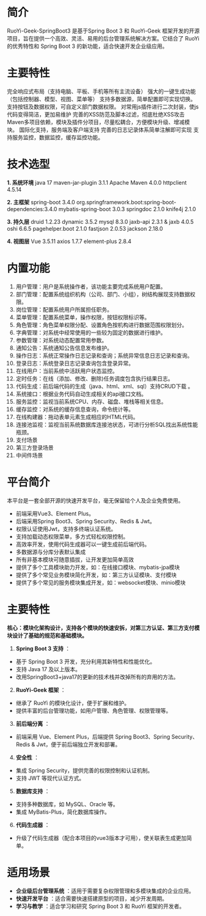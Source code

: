 # 简介

RuoYi-Geek-SpringBoot3 是基于Spring Boot 3 和 RuoYi-Geek 框架开发的开源项目，旨在提供一个高效、灵活、易用的后台管理系统解决方案。它结合了 RuoYi 的优秀特性和 Spring Boot 3 的新功能，适合快速开发企业级应用。

# 主要特性

完全响应式布局（支持电脑、平板、手机等所有主流设备）
强大的一键生成功能（包括控制器、模型、视图、菜单等）
支持多数据源，简单配置即可实现切换。
支持按钮及数据权限，可自定义部门数据权限。
对常用js插件进行二次封装，使js代码变得简洁，更加易维护
完善的XSS防范及脚本过滤，彻底杜绝XSS攻击
Maven多项目依赖，模块及插件分项目，尽量松耦合，方便模块升级、增减模块。
国际化支持，服务端及客户端支持
完善的日志记录体系简单注解即可实现
支持服务监控，数据监控，缓存监控功能。

# 技术选型

**1. 系统环境**
java  17
maven-jar-plugin  3.1.1
Apache Maven 4.0.0
httpclient  4.5.14

**2. 主框架**
spring-boot  3.4.0
org.springframework.boot:spring-boot-dependencies:3.4.0
mybatis-spring-boot  3.0.3
springdoc 2.1.0
knife4j 2.1.0

**3. 持久层**
druid 1.2.23
dynamic 3.5.2
mysql  8.3.0
jaxb-api 2.3.1 & jaxb  4.0.5
oshi  6.6.5
pagehelper.boot 2.1.0
fastjson 2.0.53
jackson 2.18.0

**4. 视图层**
Vue 3.5.11
axios 1.7.7
element-plus 2.8.4

# 内置功能

1. 用户管理：用户是系统操作者，该功能主要完成系统用户配置。
2. 部门管理：配置系统组织机构（公司、部门、小组），树结构展现支持数据权限。
3. 岗位管理：配置系统用户所属担任职务。
4. 菜单管理：配置系统菜单，操作权限，按钮权限标识等。
5. 角色管理：角色菜单权限分配、设置角色按机构进行数据范围权限划分。
6. 字典管理：对系统中经常使用的一些较为固定的数据进行维护。
7. 参数管理：对系统动态配置常用参数。
8. 通知公告：系统通知公告信息发布维护。
9. 操作日志：系统正常操作日志记录和查询；系统异常信息日志记录和查询。
10. 登录日志：系统登录日志记录查询包含登录异常。
11. 在线用户：当前系统中活跃用户状态监控。
12. 定时任务：在线（添加、修改、删除)任务调度包含执行结果日志。
13. 代码生成：前后端代码的生成（java、html、xml、sql）支持CRUD下载 。
14. 系统接口：根据业务代码自动生成相关的api接口文档。
15. 服务监控：监视当前系统CPU、内存、磁盘、堆栈等相关信息。
16. 缓存监控：对系统的缓存信息查询，命令统计等。
17. 在线构建器：拖动表单元素生成相应的HTML代码。
18. 连接池监视：监视当前系统数据库连接池状态，可进行分析SQL找出系统性能瓶颈。
19. 支付场景
20. 第三方登录场景
21. 中间件场景

# 平台简介

本平台是一套全部开源的快速开发平台，毫无保留给个人及企业免费使用。

* 前端采用Vue3、Element Plus。
* 后端采用Spring Boot3、Spring Security、Redis & Jwt。
* 权限认证使用Jwt，支持多终端认证系统。
* 支持加载动态权限菜单，多方式轻松权限控制。
* 高效率开发，使用代码生成器可以一键生成前后端代码。
* 多数据源与分库分表默认集成
* 所有非基本模块可随意插拔，让开发更加简单高效
* 提供了多个工具模块助力开发，如：在线接口模块、mybatis-jpa模块
* 提供了多个常见业务模块简化开发，如：第三方认证模块、支付模块
* 提供了多个常见的服务模块集成开发，如：websocket模块、minio模块

# 主要特性

**核心：模块化架构设计，支持各个模块的快速安拆，对第三方认证、第三方支付模块设计了基础的规范和基础模块。**

1. **Spring Boot 3 支持** ：

* 基于 Spring Boot 3 开发，充分利用其新特性和性能优化。
* 支持 Java 17 及以上版本。
* 改用SpringBoot3+java17的更新的技术栈并改掉所有的弃用的方法。

2. **RuoYi-Geek 框架** ：

* 继承了 RuoYi 的模块化设计，便于扩展和维护。
* 提供丰富的后台管理功能，如用户管理、角色管理、权限管理等。

3. **前后端分离** ：

* 前端采用 Vue、Element Plus，后端提供 Spring Boot3、Spring Security、Redis & Jwt，便于前后端独立开发和部署。

4. **安全性** ：

* 集成 Spring Security，提供完善的权限控制和认证机制。
* 支持 JWT 等现代认证方式。

5. **数据库支持** ：

* 支持多种数据库，如 MySQL、Oracle 等。
* 集成 MyBatis-Plus，简化数据库操作。

6. **代码生成器** ：

* 升级了代码生成器（配合本项目的vue3版本才可用），使关联表生成更加简单。

# 适用场景

* **企业级后台管理系统** ：适用于需要复杂权限管理和多模块集成的企业应用。
* **快速开发平台** ：适合需要快速搭建原型的项目，减少开发周期。
* **学习与教学** ：适合学习和研究 Spring Boot 3 和 RuoYi 框架的开发者。
